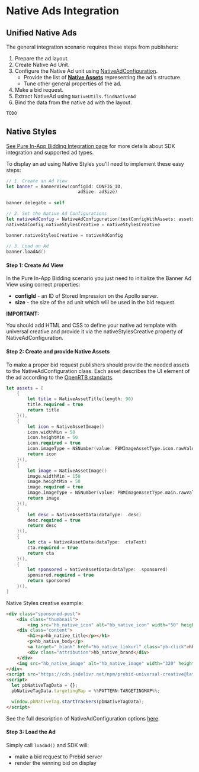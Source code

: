 # Native Ads Integration

## Unified Native Ads

The general integration scenario requires these steps from publishers:

1. Prepare the ad layout.
2. Create Native Ad Unit.
3. Configure the Native Ad unit using [NativeAdConfiguration](../native/ios-native-ad-configuration.md).
    * Provide the list of **[Native Assets](../ios-in-app-bidding-native-guidelines-info.md#components)** representing the ad's structure.
    * Tune other general properties of the ad.
4. Make a bid request.
5. Extract NativeAd using `NativeUtils.findNativeAd`
7. Bind the data from the native ad with the layout.

``` swift
TODO
```

## Native Styles

[See Pure In-App Bidding Integration page](../integration-gam/ios-in-app-bidding-gam-info.md) for more details about SDK integration and supported ad types.

To display an ad using Native Styles you'll need to implement these easy steps:

``` swift
// 1. Create an Ad View
let banner = BannerView(configId: CONFIG_ID,
                           adSize: adSize)
    
banner.delegate = self

// 2. Set the Native Ad Configurations
let nativeAdConfig = NativeAdConfiguration(testConfigWithAssets: assets)
nativeAdConfig.nativeStylesCreative = nativeStylesCreative

banner.nativeStylesCreative = nativeAdConfig
    
// 3. Load an Ad
banner.loadAd()
```

#### Step 1: Create Ad View

In the Pure In-App Bidding scenario you just need to initialize the Banner Ad View using correct properties:

- **configId** - an ID of Stored Impression on the Apollo server.
- **size** - the size of the ad unit which will be used in the bid request.


**IMPORTANT:**

You should add HTML and CSS to define your native ad template with universal creative and provide it via the nativeStylesCreative  property of NativeAdConfiguration.

#### Step 2: Create and provide Native Assets

To make a proper bid request publishers should provide the needed assets to the NativeAdConfiguration class. Each asset describes the UI element of the ad according to the [OpenRTB standarts](https://www.iab.com/wp-content/uploads/2018/03/OpenRTB-Native-Ads-Specification-Final-1.2.pdf).

``` swift
let assets = [
    {
        let title = NativeAssetTitle(length: 90)
        title.required = true
        return title
    }(),
    {
        let icon = NativeAssetImage()
        icon.widthMin = 50
        icon.heightMin = 50
        icon.required = true
        icon.imageType = NSNumber(value: PBMImageAssetType.icon.rawValue)
        return icon
    }(),
    {
        let image = NativeAssetImage()
        image.widthMin = 150
        image.heightMin = 50
        image.required = true
        image.imageType = NSNumber(value: PBMImageAssetType.main.rawValue)
        return image
    }(),
    {
        let desc = NativeAssetData(dataType: .desc)
        desc.required = true
        return desc
    }(),
    {
        let cta = NativeAssetData(dataType: .ctaText)
        cta.required = true
        return cta
    }(),
    {
        let sponsored = NativeAssetData(dataType: .sponsored)
        sponsored.required = true
        return sponsored
    }(),
]
```

Native Styles creative example:

``` html
<div class="sponsored-post">
    <div class="thumbnail">
        <img src="hb_native_icon" alt="hb_native_icon" width="50" height="50"></div>
    <div class="content">
        <h1><p>hb_native_title</p></h1>
        <p>hb_native_body</p>
        <a target="_blank" href="hb_native_linkurl" class="pb-click">hb_native_cta</a>
        <div class="attribution">hb_native_brand</div>
    </div>
    <img src="hb_native_image" alt="hb_native_image" width="320" height="50">
</div>
<script src="https://cdn.jsdelivr.net/npm/prebid-universal-creative@latest/dist/native-trk.js"></script>
<script>
  let pbNativeTagData = {};
  pbNativeTagData.targetingMap = %%PATTERN:TARGETINGMAP%%;

  window.pbNativeTag.startTrackers(pbNativeTagData);
</script>
```


See the full description of NativeAdConfiguration options [here](../native/ios-native-ad-configuration.md).


#### Step 3: Load the Ad

Simply call `loadAd()` and SDK will:

- make a bid request to Prebid server
- render the winning bid on display



